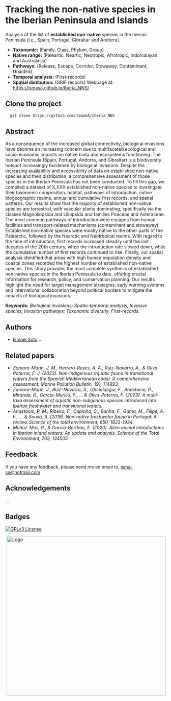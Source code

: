 
# Tracking the non-native species in the Iberian Peninsula and Islands

Analysis of the list of **established non-native** species in the Iberian Peninsula (i.e., Spain, Portugal, Gibraltar and Andorra).

- **Taxonomic:** (Family, Class, Phylum, Group)
- **Native range:** (Paleartic, Neartic, Neotropic, Afrotropic, Indomalayan and Australasia)
- **Pathways:** (Release, Escape, Corridor, Stowaway, Contaminant, Unaided)
- **Temporal analysis:** (First-records)
- **Spatial distibution:** (GBIF records) Webpage at: https://ismasa.github.io/Iberia_NNS/

## Clone the project
```bash
  git clone https://github.com/IsmaSA/Iberia_NNS
```

## Abstract
As a consequence of the increased global connectivity, biological invasions have become an increasing concern due to multifaceted ecological and socio-economic impacts on native biota and ecosystems functioning. The Iberian Peninsula (Spain, Portugal, Andorra, and Gibraltar) is a biodiversity hotspot increasingly burdened by biological invasions. Despite the increasing availability and accessibility of data on established non-native species and their distribution, a comprehensive assessment of those species in the Iberian Peninsula has not been conducted. To fill this gap, we compiled a dataset of X,XXX established non-native species to investigate their taxonomic composition, habitat, pathways of introduction, native biogeographic realms, annual and cumulative first records, and spatial patterns. Our results show that the majority of established non-native species are terrestrial, with vascular plants dominating, specifically via the classes Magnoliopsida and Liliopsida and families Poaceae and Asteraceae. The most common pathways of introduction were escapes from human facilities and transport-related mechanisms (contaminant and stowaway). Established non-native species were mostly native to the other parts of the Palearctic, followed by the Nearctic and Neotropical realms. With regard to the time of introduction, first records increased steadily until the last decades of the 20th century, when the introduction rate slowed down, while the cumulative number of first records continued to rise. Finally, our spatial analysis identified that areas with high human population density and coastal zones recorded the highest number of established non-native species. This study provides the most complete synthesis of established non-native species in the Iberian Peninsula to date, offering crucial information for research, policy, and conservation planning. Our results highlight the need for target management strategies, early warning systems and international collaboration beyond political borders to mitigate the impacts of biological invasions. 

**Keywords:** _Biological invasions; Spatio-temporal analysis; Invasive species; Invasion pathways; Taxonomic diversity; First-records._

## Authors
- [Ismael Soto](https://github.com/IsmaSA)
...
  
## Related papers 
- _Zamora-Marín, J. M., Herrero-Reyes, A. A., Ruiz-Navarro, A., & Oliva-Paterna, F. J. (2023). Non-indigenous aquatic fauna in transitional waters from the Spanish Mediterranean coast: A comprehensive assessment. Marine Pollution Bulletin, 191, 114893._
- _Zamora-Marín, J., Ruiz-Navarro, A., Oficialdegui, F., Anastácio, P., Miranda, R., García-Murillo, P., ... & Oliva-Paterna, F. (2023). A multi-taxa assessment of aquatic non-indigenous species introduced into Iberian freshwater and transitional waters._
- _Anastácio, P. M., Ribeiro, F., Capinha, C., Banha, F., Gama, M., Filipe, A. F., ... & Sousa, R. (2019). Non-native freshwater fauna in Portugal: A review. Science of the total environment, 650, 1923-1934._
- _Muñoz-Mas, R., & García-Berthou, E. (2020). Alien animal introductions in Iberian inland waters: An update and analysis. Science of the Total Environment, 703, 134505._

## Feedback
If you have any feedback, please send me an email to: isma-sa@hotmail.com

## Acknowledgements
...


## Badges

[![GPLv3 License](https://img.shields.io/badge/License-GPL%20v3-yellow.svg)](https://opensource.org/licenses/)

<img src="https://www.frov.jcu.cz/images/FROV_cz.svg" alt="Logo" width="500" style="float: right; margin-center: 10px;" />

